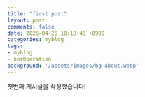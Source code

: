 ```yaml
---
title: "first post"
layout: post
comments: false
date: 2025-04-26 18:10:45 +0900
categories: myblog
tags:
- myblog
- kor0peration
background: '/assets/images/bg-about.webp'
---
```


첫번째 게시글을 작성했습니다!

